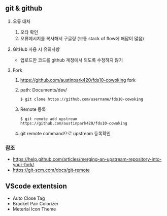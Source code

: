## git & github

1. 오류 대처

   1. 오타 확인
   2. 오류메시지를 복사해서 구글링 (보통 stack of flow에 해답이 많음)

2. GitHub 사용 시 유의사항 

   * 업로드한 코드를 github 계정에서 되도록 수정하지 않기

3. Fork

   1. https://github.com/austinpark420/fds10-cowoking fork

   2. path: Documents/dev/

      ```
      $ git clone https://github.com/username/fds10-cowoking
      ```

   3. Remote 등록

      ```
      $ git remote add upstream https://github.com/austinpark420/fds10-cowoking
      ```

   4. git remote command으로 upstream 등록확인

### 참조

* https://help.github.com/articles/merging-an-upstream-repository-into-your-fork/
* https://git-scm.com/docs/git-remote



## VScode extentsion

* Auto Close Tag
* Bracket Pair Colorizer
* Meterial Icon Theme



